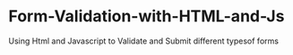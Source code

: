 # Form-Validation-with-HTML-and-Js
 Using Html and Javascript to Validate and Submit different typesof forms
